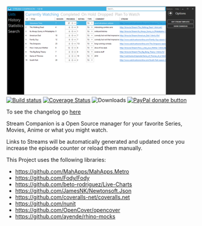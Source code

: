 ![logo](https://github.com/dreanor/StreamCompanion/blob/master/overview.png)
[![Build status](https://ci.appveyor.com/api/projects/status/q4gc9dgql402boy1?svg=true)](https://ci.appveyor.com/project/dreanor/streamcompanion)
[![Coverage Status](https://img.shields.io/coveralls/dreanor/StreamCompanion.svg)](https://coveralls.io/github/dreanor/StreamCompanion)
![Downloads](https://img.shields.io/github/downloads/dreanor/StreamCompanion/latest/total.svg)
[![PayPal donate button](https://img.shields.io/badge/paypal-donate-orange.svg)](https://www.paypal.com/cgi-bin/webscr?cmd=_s-xclick&hosted_button_id=PLVH8DUZLGNFS "Donate once-off to this project using Paypal")

To see the changelog go [here](https://github.com/dreanor/StreamCompanion/wiki/Changelog)

Stream Companion is a Open Source manager for your favorite Series, Movies, Anime or what you might watch.

Links to Streams will be automatically generated and updated once you increase the episode counter or reload them manually.

This Project uses the following libraries:
* https://github.com/MahApps/MahApps.Metro
* https://github.com/Fody/Fody
* https://github.com/beto-rodriguez/Live-Charts
* https://github.com/JamesNK/Newtonsoft.Json
* https://github.com/coveralls-net/coveralls.net
* https://github.com/nunit
* https://github.com/OpenCover/opencover
* https://github.com/ayende/rhino-mocks
